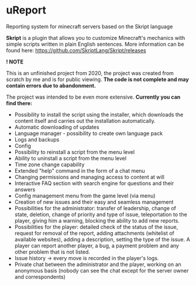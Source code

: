 # uReport
Reporting system for minecraft servers based on the Skript language

**Skript** is a plugin that allows you to customize Minecraft's mechanics with simple scripts written in plain English sentences.
More information can be found here: https://github.com/SkriptLang/Skript/releases

**! NOTE**

This is an unfinished project from 2020,
the project was created from scratch by me and is for public viewing.
**The code is not complete and may contain errors due to abandonment.**

The project was intended to be even more extensive. **Currently you can find there:**
- Possibility to install the script using the installer, which downloads the content itself and carries out the installation automatically.
- Automatic downloading of updates
- Language manager - possibility to create own language pack
- Logs and backups
- Config
- Possibility to reinstall a script from the menu level
- Ability to uninstall a script from the menu level
- Time zone change capability
- Extended "help" command in the form of a chat menu
- Changing permissions and managing access to content at will
- Interactive FAQ section with search engine for questions and their answers
- Config management menu from the game level (via menu)
- Creation of new issues and their easy and seamless management
- Possibilities for the administrator: transfer of leadership, change of state, deletion, change of priority and type of issue, teleportation to the player, giving him a warning, blocking the ability to add new reports.
- Possibilities for the player: detailed check of the status of the issue, request for removal of the report, adding attachments (whitelist of available websites), adding a description, setting the type of the issue. A player can report another player, a bug, a payment problem and any other problem that is not listed.
- Issue history -> every move is recorded in the player's logs.
- Private chat between the administrator and the player, working on an anonymous basis (nobody can see the chat except for the server owner and correspondents)
